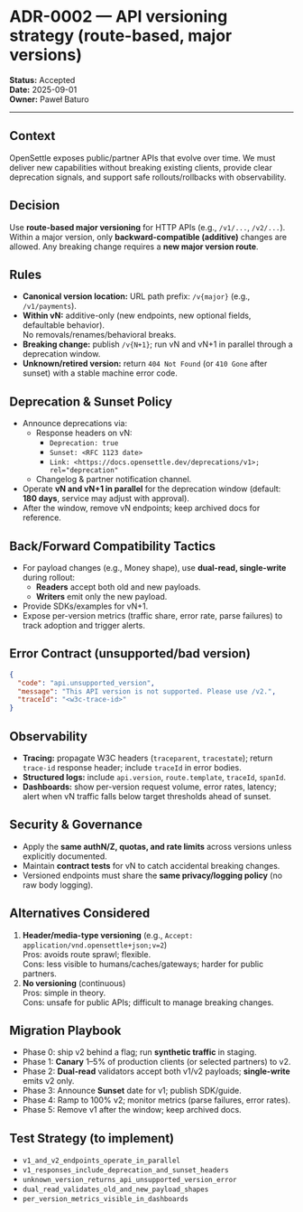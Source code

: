 <!-- docs/adr/0002-api-versioning-strategy.md -->
# ADR-0002 — API versioning strategy (route-based, major versions)

**Status:** Accepted  
**Date:** 2025-09-01  
**Owner:** Paweł Baturo

---

## Context
OpenSettle exposes public/partner APIs that evolve over time. We must deliver new capabilities without breaking existing clients, provide clear deprecation signals, and support safe rollouts/rollbacks with observability.

## Decision
Use **route-based major versioning** for HTTP APIs (e.g., `/v1/...`, `/v2/...`).  
Within a major version, only **backward-compatible (additive)** changes are allowed. Any breaking change requires a **new major version route**.

## Rules
- **Canonical version location:** URL path prefix: `/v{major}` (e.g., `/v1/payments`).
- **Within vN:** additive-only (new endpoints, new optional fields, defaultable behavior).  
  No removals/renames/behavioral breaks.
- **Breaking change:** publish `/v{N+1}`; run vN and vN+1 in parallel through a deprecation window.
- **Unknown/retired version:** return `404 Not Found` (or `410 Gone` after sunset) with a stable machine error code.

## Deprecation & Sunset Policy
- Announce deprecations via:
  - Response headers on vN:
    - `Deprecation: true`
    - `Sunset: <RFC 1123 date>`
    - `Link: <https://docs.opensettle.dev/deprecations/v1>; rel="deprecation"`
  - Changelog & partner notification channel.
- Operate **vN and vN+1 in parallel** for the deprecation window (default: **180 days**, service may adjust with approval).
- After the window, remove vN endpoints; keep archived docs for reference.

## Back/Forward Compatibility Tactics
- For payload changes (e.g., Money shape), use **dual-read, single-write** during rollout:
  - **Readers** accept both old and new payloads.
  - **Writers** emit only the new payload.
- Provide SDKs/examples for vN+1.
- Expose per-version metrics (traffic share, error rate, parse failures) to track adoption and trigger alerts.

## Error Contract (unsupported/bad version)
~~~json
{
  "code": "api.unsupported_version",
  "message": "This API version is not supported. Please use /v2.",
  "traceId": "<w3c-trace-id>"
}
~~~

## Observability
- **Tracing:** propagate W3C headers (`traceparent`, `tracestate`); return `trace-id` response header; include `traceId` in error bodies.
- **Structured logs:** include `api.version`, `route.template`, `traceId`, `spanId`.  
- **Dashboards:** show per-version request volume, error rates, latency; alert when vN traffic falls below target thresholds ahead of sunset.

## Security & Governance
- Apply the **same authN/Z, quotas, and rate limits** across versions unless explicitly documented.  
- Maintain **contract tests** for vN to catch accidental breaking changes.  
- Versioned endpoints must share the **same privacy/logging policy** (no raw body logging).

## Alternatives Considered
1. **Header/media-type versioning** (e.g., `Accept: application/vnd.opensettle+json;v=2`)  
   Pros: avoids route sprawl; flexible.  
   Cons: less visible to humans/caches/gateways; harder for public partners.
2. **No versioning** (continuous)  
   Pros: simple in theory.  
   Cons: unsafe for public APIs; difficult to manage breaking changes.

## Migration Playbook
- Phase 0: ship v2 behind a flag; run **synthetic traffic** in staging.
- Phase 1: **Canary** 1–5% of production clients (or selected partners) to v2.
- Phase 2: **Dual-read** validators accept both v1/v2 payloads; **single-write** emits v2 only.
- Phase 3: Announce **Sunset** date for v1; publish SDK/guide.
- Phase 4: Ramp to 100% v2; monitor metrics (parse failures, error rates).
- Phase 5: Remove v1 after the window; keep archived docs.

## Test Strategy (to implement)
- `v1_and_v2_endpoints_operate_in_parallel`
- `v1_responses_include_deprecation_and_sunset_headers`
- `unknown_version_returns_api_unsupported_version_error`
- `dual_read_validates_old_and_new_payload_shapes`
- `per_version_metrics_visible_in_dashboards`


